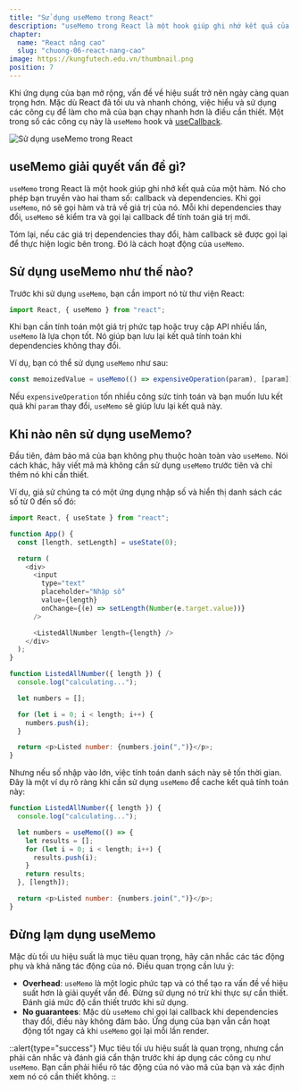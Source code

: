 ```yaml
---
title: "Sử dụng useMemo trong React"
description: "useMemo trong React là một hook giúp ghi nhớ kết quả của một hàm. Nó cho phép bạn truyền vào hai tham số: callback và dependencies. Khi gọi useMemo, nó sẽ gọi hàm và trả về giá trị của nó. Mỗi khi dependencies thay đổi, useMemo sẽ kiểm tra và gọi lại callback để tính toán giá trị mới"
chapter:
  name: "React nâng cao"
  slug: "chuong-06-react-nang-cao"
image: https://kungfutech.edu.vn/thumbnail.png
position: 7
---
```


Khi ứng dụng của bạn mở rộng, vấn đề về hiệu suất trở nên ngày càng quan trọng hơn. Mặc dù React đã tối ưu và nhanh chóng, việc hiểu và sử dụng các công cụ để làm cho mã của bạn chạy nhanh hơn là điều cần thiết. Một trong số các công cụ này là `useMemo` hook và [useCallback](/bai-viet/reactjs/su-dung-use-callback-trong-react).

![Sử dụng useMemo trong React](https://github.com/techmely/hoc-lap-trinh/assets/29374426/be1e7d07-b4f9-49ab-a848-8519c3ee9643)

## useMemo giải quyết vấn đề gì?

`useMemo` trong React là một hook giúp ghi nhớ kết quả của một hàm. Nó cho phép bạn truyền vào hai tham số: callback và dependencies. Khi gọi `useMemo`, nó sẽ gọi hàm và trả về giá trị của nó. Mỗi khi dependencies thay đổi, `useMemo` sẽ kiểm tra và gọi lại callback để tính toán giá trị mới.

Tóm lại, nếu các giá trị dependencies thay đổi, hàm callback sẽ được gọi lại để thực hiện logic bên trong. Đó là cách hoạt động của `useMemo`.

## Sử dụng useMemo như thế nào?

Trước khi sử dụng `useMemo`, bạn cần import nó từ thư viện React:

```javascript
import React, { useMemo } from "react";
```

Khi bạn cần tính toán một giá trị phức tạp hoặc truy cập API nhiều lần, `useMemo` là lựa chọn tốt. Nó giúp bạn lưu lại kết quả tính toán khi dependencies không thay đổi.

Ví dụ, bạn có thể sử dụng `useMemo` như sau:

```javascript
const memoizedValue = useMemo(() => expensiveOperation(param), [param]);
```

Nếu `expensiveOperation` tốn nhiều công sức tính toán và bạn muốn lưu kết quả khi `param` thay đổi, `useMemo` sẽ giúp lưu lại kết quả này.

## Khi nào nên sử dụng useMemo?

Đầu tiên, đảm bảo mã của bạn không phụ thuộc hoàn toàn vào `useMemo`. Nói cách khác, hãy viết mã mà không cần sử dụng `useMemo` trước tiên và chỉ thêm nó khi cần thiết.

Ví dụ, giả sử chúng ta có một ứng dụng nhập số và hiển thị danh sách các số từ 0 đến số đó:

```javascript
import React, { useState } from "react";

function App() {
  const [length, setLength] = useState(0);

  return (
    <div>
      <input
        type="text"
        placeholder="Nhập số"
        value={length}
        onChange={(e) => setLength(Number(e.target.value))}
      />

      <ListedAllNumber length={length} />
    </div>
  );
}

function ListedAllNumber({ length }) {
  console.log("calculating...");

  let numbers = [];

  for (let i = 0; i < length; i++) {
    numbers.push(i);
  }

  return <p>Listed number: {numbers.join(",")}</p>;
}
```

Nhưng nếu số nhập vào lớn, việc tính toán danh sách này sẽ tốn thời gian. Đây là một ví dụ rõ ràng khi cần sử dụng `useMemo` để cache kết quả tính toán này:

```javascript
function ListedAllNumber({ length }) {
  console.log("calculating...");

  let numbers = useMemo(() => {
    let results = [];
    for (let i = 0; i < length; i++) {
      results.push(i);
    }
    return results;
  }, [length]);

  return <p>Listed number: {numbers.join(",")}</p>;
}
```

## Đừng lạm dụng useMemo

Mặc dù tối ưu hiệu suất là mục tiêu quan trọng, hãy cân nhắc các tác động phụ và khả năng tác động của nó. Điều quan trọng cần lưu ý:

- **Overhead**: `useMemo` là một logic phức tạp và có thể tạo ra vấn đề về hiệu suất hơn là giải quyết vấn đề. Đừng sử dụng nó trừ khi thực sự cần thiết. Đánh giá mức độ cần thiết trước khi sử dụng.
- **No guarantees**: Mặc dù `useMemo` chỉ gọi lại callback khi dependencies thay đổi, điều này không đảm bảo. Ứng dụng của bạn vẫn cần hoạt động tốt ngay cả khi `useMemo` gọi lại mỗi lần render.

::alert{type="success"}
Mục tiêu tối ưu hiệu suất là quan trọng, nhưng cần phải cân nhắc và đánh giá cẩn thận trước khi áp dụng các công cụ như `useMemo`. Bạn cần phải hiểu rõ tác động của nó vào mã của bạn và xác định xem nó có cần thiết không.
::
